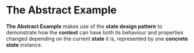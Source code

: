 # The Abstract Example

**The Abstract Example** makes use of the **state design pattern** to demonstrate how the **context** can have both its
behaviour and properties changed depending on the current **state** it is, represented by one **concrete state**
instance.
